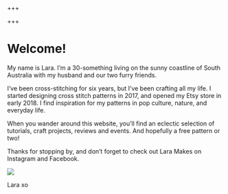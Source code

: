 +++

+++
# Welcome!

My name is Lara. I’m a 30-something living on the sunny coastline of South Australia with my husband and our two furry friends.

I’ve been cross-stitching for six years, but I’ve been crafting all my life. I started designing cross stitch patterns in 2017, and opened my Etsy store in early 2018. I find inspiration for my patterns in pop culture, nature, and everyday life.

When you wander around this website, you’ll find an eclectic selection of tutorials, craft projects, reviews and events. And hopefully a free pattern or two!

Thanks for stopping by, and don’t forget to check out Lara Makes on Instagram and Facebook.

![](/uploads/xlara-pagespeed-ic-b39otkq2sm.jpg)

Lara xo